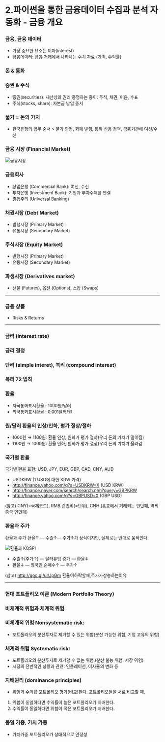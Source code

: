# 2.파이썬을 통한 금융데이터 수집과 분석 자동화 - 금융 개요

### 금융, 금융 데이터
* 가장 중요한 요소는 이자(interest)
* 금융데이터: 금융 거래에서 나타나는 수치 자료 (가격, 수익률)

### 돈 & 통화
### 증권 & 주식
* 증권(securities): 재산상의 권리 증명하는 종이: 주식, 채권, 어음, 수표
* 주식(stocks, share): 자본급 납입 증서

### 물가 = 돈의 가치
* 한국은행의 업무 순서 > 물가 안정, 화폐 발행, 통화 신용 정책, 금융기관에 여신/수신

### 금융 시장 (Financial Market)
![금융시장](/Users/daham/Desktop/finacial_market.png)

### 금융회사
* 상업은행 (Commercial Bank): 여신, 수신
* 투자은행 (Investment Bank): 기업과 투자주체를 연결
* 겸업주의 (Universal Banking)


### 채권시장 (Debt Market)
* 발행시장 (Primary Market)
* 유통시장 (Secondary Market)

### 주식시장 (Equity Market)
* 발행시장 (Primary Market)
* 유통시장 (Secondary Market)

### 파생시장 (Derivatives market)
* 선물 (Futures), 옵션 (Options), 스왑 (Swaps)

<hr>

### 금융 상품
* Risks & Returns

<hr>

### 금리 (interest rate)

### 금리 결정

### 단리 (simple interet), 복리 (compound interest)

### 복리 72 법칙

### 환율
* 자국통화표시환율 : 1000원/달러
* 외국통화표시환율 : 0.001달러/원

### 원/달러 환율의 인상/인하, 평가 절상/절하
* 1000원 → 1100원: 환율 인상, 원화가 평가 절하(우리 돈의 가치가 떨어짐)
* 1100원 → 1000원: 환율 인하, 원화가 평가 절상(우리 돈의 가치가 올라감

### 국가별 환율

국가별 환율 표현: USD, JPY, EUR, GBP, CAD, CNY, AUD

* USDKRW (1 USD에 대한 KRW 가격)
* http://finance.yahoo.com/q?s=USDKRW=X (USD KRW)
* http://finance.naver.com/search/search.nhn?query=GBPKRW
* http://finance.yahoo.com/q?s=GBPUSD=X (GBP USD)

(참고) CNY(=국제코드), RMB 런민비(=단위), 
CNH (홍콩에서 거래되는 인민폐, 역외 중국 인민폐)

### 환율과 주가

환율과 주가
환율↑ ― 수출↑― 주가↑가 상식이지만, 실제로는 반대로 움직인다.

 
![환율과 KOSPI](/Users/daham/Desktop/Exchange.jpg)

* 수출↑(주가↑) ― 달러유입 증가 ― 환율↓
* 환율↓ ― 외국인 순매수↑ ― 주가↑

(참고) http://goo.gl/urUpGm 환율이하락할때,주가가상승하는이유

<hr>

### 현대 포트폴리오 이론 (Modern Portfolio Theory)

### 비체계적 위험과 체계적 위험
### 비체계적 위험 Nonsystematic risk:
* 포트폴리오의 분산투자로 제거할 수 있는 위험(분산 가능한 위험, 기업 고유의 위험)

### 체계적 위험 Systematic risk:
* 포트폴리오의 분산투자로 제거할 수 없는 위험 (분산 불능 위험, 시장 위험)
* 시장의 전반적인 상황과 관련: 인플레이션, 이자율의 변화 등

### 지배원리 (dominance principles)
* 위험과 수익률 포트폴리오 형가(비교)한다. 포트폴리오들을 서로 비교할 때,

1. 위험이 동일하다면 수익률이 높은 포트폴리오가 지배한다.
2. 수익률이 동일하다면 위험이 적은 포트폴리오가 지배한다.


### 동일 가중, 가치 가중
* 가치가중 포트폴리오가 상대적으로 안정성